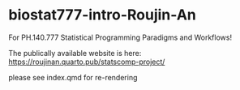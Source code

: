 # biostat777-intro-Roujin-An
For PH.140.777 Statistical Programming Paradigms and Workflows!

The publically available website is here:
https://roujinan.quarto.pub/statscomp-project/

please see index.qmd for re-rendering 

